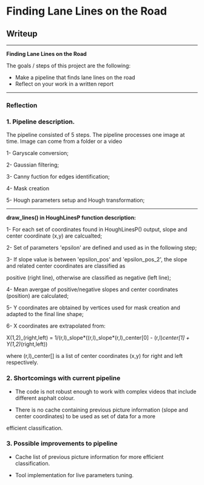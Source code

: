 # **Finding Lane Lines on the Road** 

## Writeup


---

**Finding Lane Lines on the Road**

The goals / steps of this project are the following:
* Make a pipeline that finds lane lines on the road
* Reflect on your work in a written report


[//]: # (Image References)

[image1]: ./examples/grayscale.jpg "Grayscale"

---

### Reflection

### 1. Pipeline description.

The pipeline consisted of 5 steps. The pipeline processes one image at time. Image can come from a folder or a video

1- Garyscale conversion;

2- Gaussian filtering;

3- Canny fuction for edges identification;

4- Mask creation

5- Hough parameters setup and Hough transformation;

---

**draw_lines() in HoughLinesP function description:**


1- For each set of coordinates found in HoughLinesP() output, slope and center coordinate (x,y) are calcualted;

2- Set of parameters 'epsilon' are defined and used as in the following step;

3- If slope value is between 'epsilon_pos' and 'epsilon_pos_2', the slope and related center coordinates are classified as 

positive (right line), otherwise are classified as negative (left line);

4- Mean avergae of positive/negative slopes and center coordinates (position) are calculated;

5- Y coordinates are obtained by vertices used for mask creation and adapted to the final line shape;

6- X coordinates are extrapolated from:

X(1,2)_(right,left) = 1/(r,l)_slope*((r,l)_slope*(r,l)_center[0] - (r,l)_center[1] + Y(1,2)_(right,left)) 

where (r,l)_center[] is a list of center coordinates (x,y) for right and left respectively.


### 2. Shortcomings with current pipeline

- The code is not robust enough to work with complex videos that include different asphalt colour.

- There is no cache containing previous picture information (slope and center coordinates) to be used as set of data for a more 

efficient classification.

### 3. Possible improvements to pipeline

- Cache list of previous picture information for more efficient classification.

- Tool implementation for live parameters tuning.
